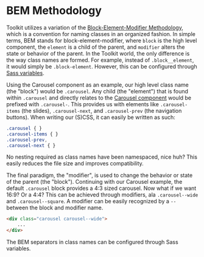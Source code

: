 # BEM Methodology #

Toolkit utilizes a variation of the [Block-Element-Modifier Methodology](http://csswizardry.com/2013/01/mindbemding-getting-your-head-round-bem-syntax/),
which is a convention for naming classes in an organized fashion.
In simple terms, BEM stands for block-element-modifier, where `block` is the high level component,
the `element` is a child of the parent, and `modifier` alters the state or behavior of the parent.
In the Toolkit world, the only difference is the way class names are formed.
For example, instead of `.block__element`, it would simply be `.block-element`. 
However, this can be configured through [Sass variables](../sass/variables.md).

Using the Carousel component as an example, our high level class name (the "block") would be `.carousel`.
Any child (the "element") that is found within `.carousel` and directly relates to the
[Carousel component](../../components/carousel.md) would be prefixed with `.carousel-`.
This provides us with elements like `.carousel-items` (the slides),
`.carousel-next`, and `.carousel-prev` (the navigation buttons).
When writing our (S)CSS, it can easily be written as such:

```css
.carousel { }
.carousel-items { }
.carousel-prev,
.carousel-next { }
```

No nesting required as class names have been namespaced, nice huh?
This easily reduces the file size and improves compatibility.

The final paradigm, the "modifier", is used to change the behavior or state of the parent (the "block").
Continuing with our Carousel example, the default `.carousel` block provides a 4:3 sized carousel.
Now what if we want 16:9? Or a 4:4? This can be achieved through modifiers, ala `.carousel--wide` and `.carousel--square`.
A modifier can be easily recognized by a `--` between the block and modifier name.

```html
<div class="carousel carousel--wide">
    ...
</div>
```

<div class="notice is-info">
    The BEM separators in class names can be configured through Sass variables.
</div>